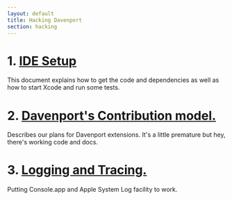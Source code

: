 ```yaml
---
layout: default
title: Hacking Davenport
section: hacking
---
```


# 1. [IDE Setup](./setup.html)

This document explains how to get the code and dependencies as well as how to start Xcode and run some tests. 

# 2. [Davenport's Contribution model.](./contributions.html)

Describes our plans for Davenport extensions. It's a little premature but hey, there's working code and docs. 


# 3. [Logging and Tracing.](./logging.html)

Putting Console.app and Apple System Log facility to work.



